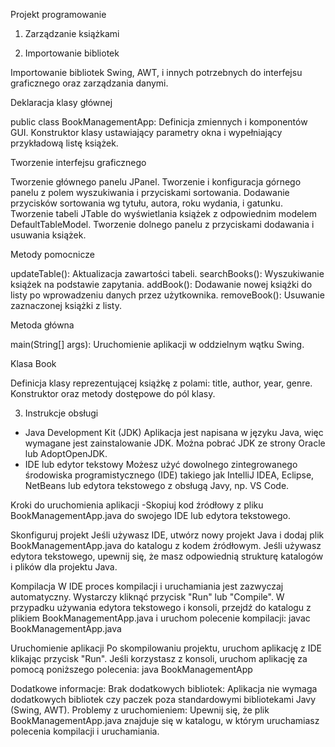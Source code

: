 Projekt programowanie 
1. Zarządzanie książkami 

2. Importowanie bibliotek

Importowanie bibliotek Swing, AWT, i innych potrzebnych do interfejsu graficznego oraz zarządzania danymi.

Deklaracja klasy głównej

public class BookManagementApp:
Definicja zmiennych i komponentów GUI.
Konstruktor klasy ustawiający parametry okna i wypełniający przykładową listę książek.

Tworzenie interfejsu graficznego

Tworzenie głównego panelu JPanel.
Tworzenie i konfiguracja górnego panelu z polem wyszukiwania i przyciskami sortowania.
Dodawanie przycisków sortowania wg tytułu, autora, roku wydania, i gatunku.
Tworzenie tabeli JTable do wyświetlania książek z odpowiednim modelem DefaultTableModel.
Tworzenie dolnego panelu z przyciskami dodawania i usuwania książek.

Metody pomocnicze

updateTable(): Aktualizacja zawartości tabeli.
searchBooks(): Wyszukiwanie książek na podstawie zapytania.
addBook(): Dodawanie nowej książki do listy po wprowadzeniu danych przez użytkownika.
removeBook(): Usuwanie zaznaczonej książki z listy.

Metoda główna

main(String[] args): Uruchomienie aplikacji w oddzielnym wątku Swing.

Klasa Book

Definicja klasy reprezentującej książkę z polami: title, author, year, genre.
Konstruktor oraz metody dostępowe do pól klasy.

3. Instrukcje obsługi
- Java Development Kit (JDK)
Aplikacja jest napisana w języku Java, więc wymagane jest zainstalowanie JDK. Można pobrać JDK ze strony Oracle lub AdoptOpenJDK.
- IDE lub edytor tekstowy
Możesz użyć dowolnego zintegrowanego środowiska programistycznego (IDE) takiego jak IntelliJ IDEA, Eclipse, NetBeans lub edytora tekstowego z obsługą Javy, np. VS Code.

Kroki do uruchomienia aplikacji
-Skopiuj kod źródłowy z pliku BookManagementApp.java do swojego IDE lub edytora tekstowego.

Skonfiguruj projekt
Jeśli używasz IDE, utwórz nowy projekt Java i dodaj plik BookManagementApp.java do katalogu z kodem źródłowym.
Jeśli używasz edytora tekstowego, upewnij się, że masz odpowiednią strukturę katalogów i plików dla projektu Java.

Kompilacja
W IDE proces kompilacji i uruchamiania jest zazwyczaj automatyczny. Wystarczy kliknąć przycisk "Run" lub "Compile".
W przypadku używania edytora tekstowego i konsoli, przejdź do katalogu z plikiem BookManagementApp.java i uruchom polecenie kompilacji:
javac BookManagementApp.java

Uruchomienie aplikacji
Po skompilowaniu projektu, uruchom aplikację z IDE klikając przycisk "Run".
Jeśli korzystasz z konsoli, uruchom aplikację za pomocą poniższego polecenia:
java BookManagementApp

Dodatkowe informacje:
Brak dodatkowych bibliotek: Aplikacja nie wymaga dodatkowych bibliotek czy paczek poza standardowymi bibliotekami Javy (Swing, AWT).
Problemy z uruchomieniem: Upewnij się, że plik BookManagementApp.java znajduje się w katalogu, w którym uruchamiasz polecenia kompilacji i uruchamiania.